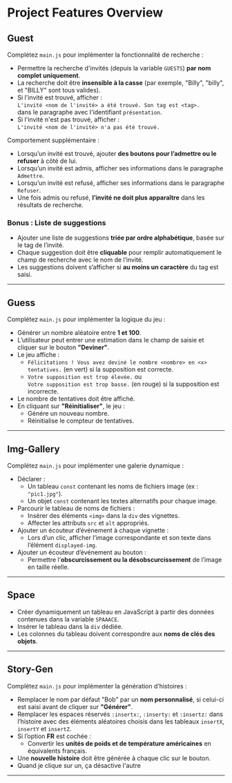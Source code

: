 # Project Features Overview

## Guest

Complétez `main.js` pour implémenter la fonctionnalité de recherche :

- Permettre la recherche d'invités (depuis la variable `GUESTS`) **par nom complet uniquement**.
- La recherche doit être **insensible à la casse** (par exemple, "Billy", "billy", et "BILLY" sont tous valides).
- Si l'invité est trouvé, afficher :  
  `L'invité <nom de l'invité> a été trouvé. Son tag est <tag>.`  
  dans le paragraphe avec l'identifiant `présentation`.
- Si l'invité n'est pas trouvé, afficher :  
  `L'invité <nom de l'invité> n'a pas été trouvé.`

Comportement supplémentaire :

- Lorsqu’un invité est trouvé, ajouter **des boutons pour l’admettre ou le refuser** à côté de lui.
- Lorsqu’un invité est admis, afficher ses informations dans le paragraphe `Admettre`.
- Lorsqu’un invité est refusé, afficher ses informations dans le paragraphe `Refuser`.
- Une fois admis ou refusé, **l’invité ne doit plus apparaître** dans les résultats de recherche.

### Bonus : Liste de suggestions

- Ajouter une liste de suggestions **triée par ordre alphabétique**, basée sur le tag de l’invité.
- Chaque suggestion doit être **cliquable** pour remplir automatiquement le champ de recherche avec le nom de l’invité.
- Les suggestions doivent s’afficher si **au moins un caractère** du tag est saisi.

---

## Guess

Complétez `main.js` pour implémenter la logique du jeu :

- Générer un nombre aléatoire entre **1 et 100**.
- L’utilisateur peut entrer une estimation dans le champ de saisie et cliquer sur le bouton **"Deviner"**.
- Le jeu affiche :
  - `Félicitations ! Vous avez deviné le nombre <nombre> en <x> tentatives.` (en vert) si la supposition est correcte.
  - `Votre supposition est trop élevée.` ou  
    `Votre supposition est trop basse.` (en rouge) si la supposition est incorrecte.
- Le nombre de tentatives doit être affiché.
- En cliquant sur **"Réinitialiser"**, le jeu :
  - Génére un nouveau nombre.
  - Réinitialise le compteur de tentatives.

---

## Img-Gallery

Complétez `main.js` pour implémenter une galerie dynamique :

- Déclarer :
  - Un tableau `const` contenant les noms de fichiers image (ex : `"pic1.jpg"`).
  - Un objet `const` contenant les textes alternatifs pour chaque image.
- Parcourir le tableau de noms de fichiers :
  - Insérer des éléments `<img>` dans la `div` des vignettes.
  - Affecter les attributs `src` et `alt` appropriés.
- Ajouter un écouteur d’événement à chaque vignette :
  - Lors d’un clic, afficher l’image correspondante et son texte dans l’élément `displayed-img`.
- Ajouter un écouteur d’événement au bouton :
  - Permettre l’**obscurcissement ou la désobscurcissement** de l’image en taille réelle.

---

## Space

- Créer dynamiquement un tableau en JavaScript à partir des données contenues dans la variable `SPAAACE`.
- Insérer le tableau dans la `div` dédiée.
- Les colonnes du tableau doivent correspondre aux **noms de clés des objets**.

---

## Story-Gen

Complétez `main.js` pour implémenter la génération d’histoires :

- Remplacer le nom par défaut "Bob" par un **nom personnalisé**, si celui-ci est saisi avant de cliquer sur **"Générer"**.
- Remplacer les espaces réservés `:insertx:`, `:inserty:` et `:insertz:` dans l’histoire avec des éléments aléatoires choisis dans les tableaux `insertX`, `insertY` et `insertZ`.
- Si l’option **FR** est cochée :
  - Convertir les **unités de poids et de température américaines** en équivalents français.
- Une **nouvelle histoire** doit être générée à chaque clic sur le bouton.
- Quand je clique sur un, ça désactive l'autre
---
